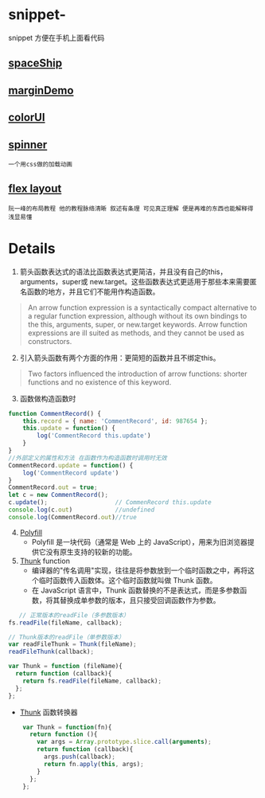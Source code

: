 # snippet-
snippet  方便在手机上面看代码

## [spaceShip](spaceShip.md)

## [marginDemo](marginDemo.md)

## [colorUI](colorUI.md)

## [spinner](SpinnerExamples.md) 
    一个用css做的加载动画
  
## [flex layout](http://www.ruanyifeng.com/blog/2015/07/flex-grammar.html)
    阮一峰的布局教程 他的教程脉络清晰 叙述有条理 可见真正理解 便是再难的东西也能解释得浅显易懂 
#  Details
1. 箭头函数表达式的语法比函数表达式更简洁，并且没有自己的this，arguments，super或 new.target。这些函数表达式更适用于那些本来需要匿名函数的地方，并且它们不能用作构造函数。
> An arrow function expression is a syntactically compact alternative to a regular function expression, although without its own bindings to the this, arguments, super, or new.target keywords. Arrow function expressions are ill suited as methods, and they cannot be used as constructors.
2. 引入箭头函数有两个方面的作用：更简短的函数并且不绑定this。
> Two factors influenced the introduction of arrow functions: shorter functions and no existence of this keyword.
3. 函数做构造函数时
```js
function CommentRecord() {
    this.record = { name: 'CommentRecord', id: 987654 };
    this.update = function() {
        log('CommentRecord this.update')
    }
}
//外部定义的属性和方法 在函数作为构造函数时调用时无效
CommentRecord.update = function() {
    log('CommentRecord update')
}
CommentRecord.out = true;
let c = new CommentRecord();
c.update();                   // CommenRecord this.update
console.log(c.out)            //undefined
console.log(CommentRecord.out)//true
```
4. [Polyfill](https://developer.mozilla.org/zh-CN/docs/Glossary/Polyfill)
   + Polyfill 是一块代码（通常是 Web 上的 JavaScript），用来为旧浏览器提供它没有原生支持的较新的功能。
5. [Thunk](http://www.ruanyifeng.com/blog/2015/05/thunk.html) function
   + 编译器的"传名调用"实现，往往是将参数放到一个临时函数之中，再将这个临时函数传入函数体。这个临时函数就叫做 Thunk 函数。
   + 在 JavaScript 语言中，Thunk 函数替换的不是表达式，而是多参数函数，将其替换成单参数的版本，且只接受回调函数作为参数。
```js
   // 正常版本的readFile（多参数版本）
fs.readFile(fileName, callback);

// Thunk版本的readFile（单参数版本）
var readFileThunk = Thunk(fileName);
readFileThunk(callback);

var Thunk = function (fileName){
  return function (callback){
    return fs.readFile(fileName, callback); 
  };
};
```
  + [Thunk](./thunkify.md) 函数转换器
```js
    var Thunk = function(fn){
      return function (){
        var args = Array.prototype.slice.call(arguments);
        return function (callback){
          args.push(callback);
          return fn.apply(this, args);
        }
      };
    };
```
